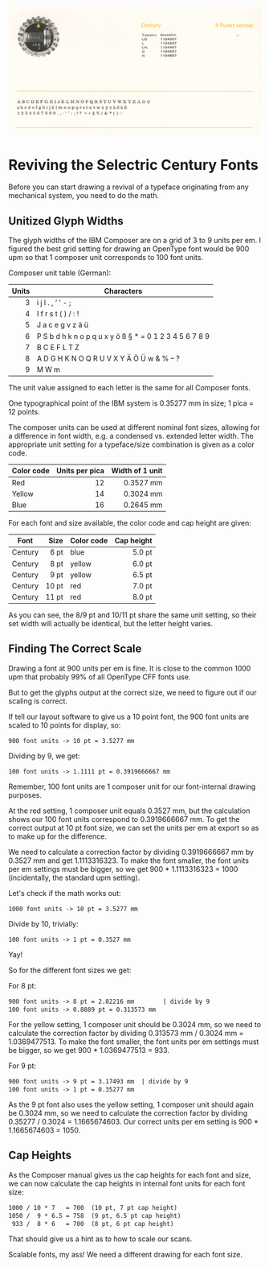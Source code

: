 <img src="Selectric%20docs/century-8-title.jpg">

# Reviving the Selectric Century Fonts

Before you can start drawing a revival of a typeface originating from any mechanical system, you need to do the math.

## Unitized Glyph Widths

The glyph widths of the IBM Composer are on a grid of 3 to 9 units per em. I figured the best grid setting for drawing an OpenType font would be 900 upm so that 1 composer unit corresponds to 100 font units.

Composer unit table (German):

| Units | Characters |
| ----: | -----------|
| 3     | i j l . , ‘ ’ - ; |
| 4     | I f r s t ( ) / : ! |
| 5     | J a c e g v z ä ü |
| 6     | P S b d h k n o p q u x y ö ß § * = 0 1 2 3 4 5 6 7 8 9 |
| 7     | B C E F L T Z |
| 8     | A D G H K N O Q R U V X Y Ä Ö Ü w & % – ? |
| 9     | M W m |

The unit value assigned to each letter is the same for all Composer fonts.

One typographical point of the IBM system is 0.35277 mm in size; 1 pica = 12 points.

The composer units can be used at different nominal font sizes, allowing for a difference in font width, e.g. a condensed vs. extended letter width. The appropriate unit setting for a typeface/size combination is given as a color code.

| Color code | Units per pica | Width of 1 unit |
| ---------- | -------------: | --------------: |
| Red        | 12             | 0.3527 mm |
| Yellow     | 14             | 0.3024 mm |
| Blue       | 16             | 0.2645 mm |

For each font and size available, the color code and cap height are given:

| Font    | Size  | Color code | Cap height |
| ------- | ---:  | ---------- | ---------: |
| Century |  6 pt | blue       | 5.0 pt
| Century |  8 pt | yellow     | 6.0 pt
| Century |  9 pt | yellow     | 6.5 pt
| Century | 10 pt | red        | 7.0 pt
| Century | 11 pt | red        | 8.0 pt

As you can see, the 8/9 pt and 10/11 pt share the same unit setting, so their set width will actually be identical, but the letter height varies.

## Finding The Correct Scale

Drawing a font at 900 units per em is fine. It is close to the common 1000 upm that probably 99% of all OpenType CFF fonts use.

But to get the glyphs output at the correct size, we need to figure out if our scaling is correct. 

If tell our layout software to give us a 10 point font, the 900 font units are scaled to 10 points for display, so:

```
900 font units -> 10 pt = 3.5277 mm
```

Dividing by 9, we get:

```
100 font units -> 1.1111 pt = 0.3919666667 mm
```

Remember, 100 font units are 1 composer unit for our font-internal drawing purposes.

At the red setting, 1 composer unit equals 0.3527 mm, but the calculation shows our 100 font units correspond to 0.3919666667 mm. To get the correct output at 10 pt font size, we can set the units per em at export so as to make up for the difference.

We need to calculate a correction factor by dividing 0.3919666667 mm by 0.3527 mm and get 1.1113316323. To make the font smaller, the font units per em settings must be bigger, so we get 900 * 1.1113316323 = 1000 (incidentally, the standard upm setting).

Let's check if the math works out:

```
1000 font units -> 10 pt = 3.5277 mm
```

Divide by 10, trivially:

```
100 font units -> 1 pt = 0.3527 mm
```

Yay!

So for the different font sizes we get:

For 8 pt:

```
900 font units -> 8 pt = 2.82216 mm        | divide by 9
100 font units -> 0.8889 pt = 0.313573 mm
```

For the yellow setting, 1 composer unit should be 0.3024 mm, so we need to calculate the correction factor by dividing 0.313573 mm / 0.3024 mm = 1.0369477513. To make the font smaller, the font units per em settings must be bigger, so we get 900 * 1.0369477513 = 933.

For 9 pt:

```
900 font units -> 9 pt = 3.17493 mm  | divide by 9
100 font units -> 1 pt = 0.35277 mm
```

As the 9 pt font also uses the yellow setting, 1 composer unit should again be 0.3024 mm, so we need to calculate the correction factor by dividing 0.35277 / 0.3024 = 1.1665674603. Our correct units per em setting is 900 * 1.1665674603 = 1050.

## Cap Heights

As the Composer manual gives us the cap heights for each font and size, we can now calculate the cap heights in internal font units for each font size:

```
1000 / 10 * 7   = 700  (10 pt, 7 pt cap height)
1050 /  9 * 6.5 = 758  (9 pt, 6.5 pt cap height)
 933 /  8 * 6   = 700  (8 pt, 6 pt cap height)
```

That should give us a hint as to how to scale our scans.

Scalable fonts, my ass! We need a different drawing for each font size.
